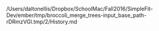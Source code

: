 /Users/daltonellis/Dropbox/SchoolMac/Fall2016/SimpleFit-Dev/ember/tmp/broccoli_merge_trees-input_base_path-rDRmzVGl.tmp/2/History.md